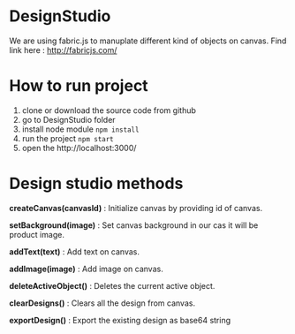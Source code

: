 # DesignStudio

We are using fabric.js to manuplate different kind of objects on canvas. Find link here : http://fabricjs.com/
  
# How to run project

1) clone or download the source code from github
2) go to DesignStudio folder
3) install node module
   `npm install`
4) run the project
   `npm start`
5) open the http://localhost:3000/
 
# Design studio methods

**createCanvas(canvasId)** : Initialize canvas by providing id of canvas.

**setBackground(image)** : Set canvas background in our cas it will be product image. 

**addText(text)** : Add text on canvas.

**addImage(image)** : Add image on canvas.

**deleteActiveObject()** : Deletes the current active object.

**clearDesigns()** : Clears all the design from canvas.

**exportDesign()** : Export the existing design as base64 string
